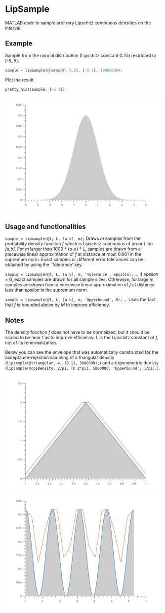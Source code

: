 # LipSample
MATLAB code to sample arbitrary Lipschitz continuous densities on the interval.

## Example

Sample from the normal distribution (Lipschitz constant 0.25) restricted to [-5, 5].

```matlab
sample = lipsample(@normpdf, 0.25, [-5 5], 10000000);
```
Plot the result.

```matlab
pretty_hist(sample, [-5 5]);
```

![](norm_sample.png)

## Usage and functionalities

`sample = lipsample(@f, L, [a b], m);` Draws _m_ samples from the probability density function _f_ which is Lipschitz continuous of order _L_ on _[a,b]_. For _m_ larger than 1000 * (b-a) * L, samples are drawn from a piecewise linear approximation of _f_ at distance at most 0.001 in the supremum norm. Exact samples or different error tolerances can be obtained by using the 'Tolerance' key.

`sample = lipsample(@f, L, [a b], m, 'Tolerance', epsilon);` ... If _epsilon_ = 0, exact samples are drawn for all sample sizes. Otherwise, for large _m_, samples are drawn from a piecewise linear approximation of _f_ at distance less than _epsilon_ in the supremum norm.

`sample = lipsample(@f, L, [a b], m, 'Upperbound', M);` ... Uses the fact that _f_ is bounded above by _M_ to improve efficiency.

## Notes
The density function _f_ does not have to be normalized, but it should be scaled to be near 1 as to improve efficiency. _L_ is the Lipschitz constant of _f_, not of its renormalization.

Below you can see the envelope that was automatically constructed for the acceptance-rejection sampling of a triangular density (`lipsample(@triangular, 4, [0 1], 5000000);`) and a trigonometric density (`lipsample(@cosdensity, 2/pi, [0 2*pi], 5000000, 'Upperbound', 1/pi);`).

![](triangular-with-envelope.png)![](cos4-with-envelope.png)
